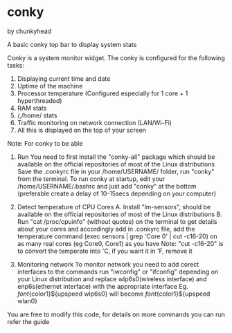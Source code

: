 conky
=====
by chunkyhead


A basic conky top bar to display system stats

Conky is a system monitor widget.
The conky is configured for the following tasks:
1. Displaying current time and date
2. Uptime of the machine
3. Processor temperature (Configured especially for 1 core + 1 hyperthreaded)
4. RAM stats
5. /,/home/ stats
6. Traffic monitoring on network connection (LAN/Wi-Fi)
7. All this is displayed on the top of your screen

Note:
For conky to be able 
1. Run
      You need to first install the "conky-all" package which should be available on the official repositories of most of the Linux distributions
      Save the .conkyrc file in your /home/USERNAME/ folder, run "conky" from the terminal.
      To run conky at startup, edit your /home/USERNAME/.bashrc and just add "conky" at the bottom (preferable create a delay of 10-15secs depending on your computer)

2. Detect temperature of CPU Cores
      A. Install "lm-sensors", should be available on the official repositories of most of the Linux distributions
      B. Run "cat /proc/cpuinfo" (without quotes) on the terminal to get details about your cores and accordingly add in .conkyrc file, add the temperature command (exec sensors | grep 'Core 0' | cut -c16-20) on as many real cores (eg Core0, Core1) as you have
          Note: "cut -c16-20" is to convert the temperate into 'C, if you want it in 'F, remove it

3. Monitoring network
    To monitor network you need to add corect interfaces to the commands run "iwconfig" or "ifconfig" depending on your Linux distribution and replace wlp6s0(wireless interface) and enp6s(ethernet interface) with the appropriate interface
    Eg. ${font}${color1}${upspeed wlp6s0} will become ${font}${color1}${upspeed wlan0}

You are free to modify this code, for details on more commands you can run refer the guide
